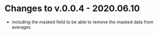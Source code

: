 # Changes to v.0.0.4 - 2020.06.10
- including the masked field to be able to remove the masked data from averages


